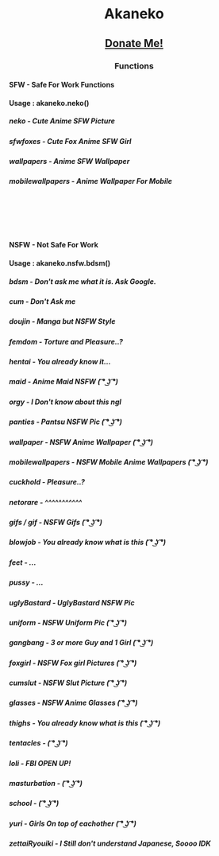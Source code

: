 <h1 align="center">Akaneko</h1>
<h2 align="center"><a href="paypal.me/KawaiiGirl1">Donate Me!</a></h2>
<h3 align="center">Functions</h3>
<h4>SFW - Safe For Work Functions</h4>
<h4>Usage : akaneko.neko()</h4>
<h5>neko             - Cute Anime SFW Picture</h5>
<h5>sfwfoxes         - Cute Fox Anime SFW Girl</h5>
<h5>wallpapers       - Anime SFW Wallpaper</h5>
<h5>mobilewallpapers - Anime Wallpaper For Mobile</h5>
<br><br>
<br><br>
<h4>NSFW - Not Safe For Work</h4>
<h4>Usage : akaneko.nsfw.bdsm()</h4>
<h5>bdsm             - Don't ask me what it is. Ask Google.</h5>
<h5>cum              - Don't Ask me</h5>
<h5>doujin           - Manga but NSFW Style</h5>
<h5>femdom           - Torture and Pleasure..?</h5>
<h5>hentai           - You already know it...</h5>
<h5>maid             - Anime Maid NSFW ( ͡° ͜ʖ ͡°)</h5>
<h5>orgy             - I Don't know about this ngl</h5>
<h5>panties          - Pantsu NSFW Pic ( ͡° ͜ʖ ͡°)</h5>
<h5>wallpaper        - NSFW Anime Wallpaper ( ͡° ͜ʖ ͡°)</h5>
<h5>mobilewallpapers - NSFW Mobile Anime Wallpapers ( ͡° ͜ʖ ͡°)</h5>
<h5>cuckhold         - Pleasure..?</h5>
<h5>netorare         - ^^^^^^^^^^^</h5>
<h5>gifs / gif       - NSFW Gifs ( ͡° ͜ʖ ͡°)</h5>
<h5>blowjob          - You already know what is this ( ͡° ͜ʖ ͡°)</h5>
<h5>feet             - ...</h5>
<h5>pussy			 - ...</h5>
<h5>uglyBastard      - UglyBastard NSFW Pic</h5>
<h5>uniform          - NSFW Uniform Pic ( ͡° ͜ʖ ͡°)</h5>
<h5>gangbang         - 3 or more Guy and 1 Girl ( ͡° ͜ʖ ͡°)</h5>
<h5>foxgirl          - NSFW Fox girl Pictures ( ͡° ͜ʖ ͡°)</h5>
<h5>cumslut          - NSFW Slut Picture ( ͡° ͜ʖ ͡°)</h5>
<h5>glasses          - NSFW Anime Glasses ( ͡° ͜ʖ ͡°)</h5>
<h5>thighs           - You already know what is this ( ͡° ͜ʖ ͡°)</h5>
<h5>tentacles        - ( ͡° ͜ʖ ͡°)</h5>
<h5>loli             - FBI OPEN UP!</h5>
<h5>masturbation     - ( ͡° ͜ʖ ͡°)</h5>
<h5>school           - ( ͡° ͜ʖ ͡°)</h5>
<h5>yuri             - Girls On top of eachother ( ͡° ͜ʖ ͡°)</h5>
<h5>zettaiRyouiki    - I Still don't understand Japanese, Soooo IDK</h5>